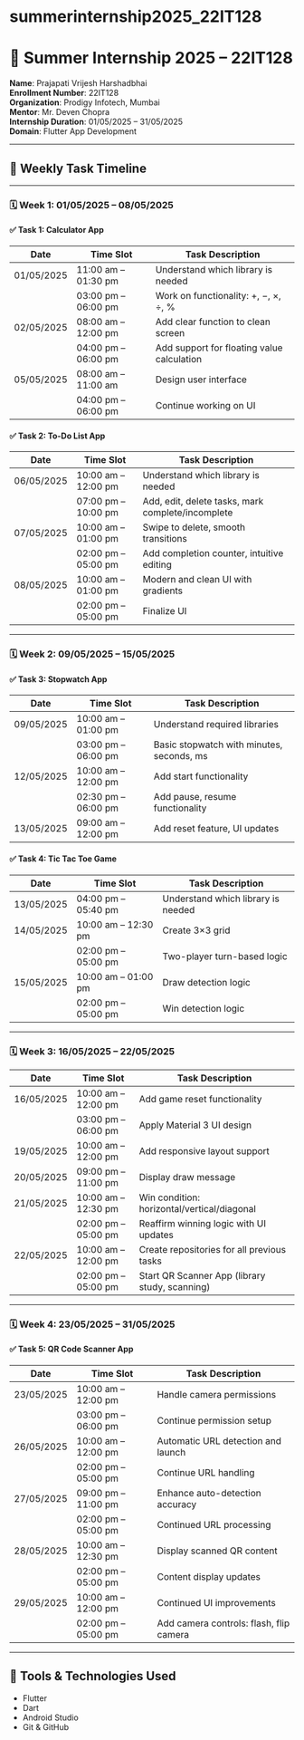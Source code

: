 # summerinternship2025_22IT128
# 🌟 Summer Internship 2025 – 22IT128

**Name**: Prajapati Vrijesh Harshadbhai  
**Enrollment Number**: 22IT128  
**Organization**: Prodigy Infotech, Mumbai  
**Mentor**: Mr. Deven Chopra  
**Internship Duration**: 01/05/2025 – 31/05/2025  
**Domain**: Flutter App Development  

---

## 📅 Weekly Task Timeline

---

### 🗓️ Week 1: 01/05/2025 – 08/05/2025

#### ✅ Task 1: Calculator App
| Date       | Time Slot              | Task Description                                   |
|------------|------------------------|----------------------------------------------------|
| 01/05/2025 | 11:00 am – 01:30 pm    | Understand which library is needed                |
|            | 03:00 pm – 06:00 pm    | Work on functionality: +, −, ×, ÷, %               |
| 02/05/2025 | 08:00 am – 12:00 pm    | Add clear function to clean screen                |
|            | 04:00 pm – 06:00 pm    | Add support for floating value calculation        |
| 05/05/2025 | 08:00 am – 11:00 am    | Design user interface                             |
|            | 04:00 pm – 06:00 pm    | Continue working on UI                            |

#### ✅ Task 2: To-Do List App
| Date       | Time Slot              | Task Description                                   |
|------------|------------------------|----------------------------------------------------|
| 06/05/2025 | 10:00 am – 12:00 pm    | Understand which library is needed                |
|            | 07:00 pm – 10:00 pm    | Add, edit, delete tasks, mark complete/incomplete |
| 07/05/2025 | 10:00 am – 01:00 pm    | Swipe to delete, smooth transitions               |
|            | 02:00 pm – 05:00 pm    | Add completion counter, intuitive editing         |
| 08/05/2025 | 10:00 am – 01:00 pm    | Modern and clean UI with gradients                |
|            | 02:00 pm – 05:00 pm    | Finalize UI                                       |

---

### 🗓️ Week 2: 09/05/2025 – 15/05/2025

#### ✅ Task 3: Stopwatch App
| Date       | Time Slot              | Task Description                                   |
|------------|------------------------|----------------------------------------------------|
| 09/05/2025 | 10:00 am – 01:00 pm    | Understand required libraries                      |
|            | 03:00 pm – 06:00 pm    | Basic stopwatch with minutes, seconds, ms         |
| 12/05/2025 | 10:00 am – 12:00 pm    | Add start functionality                           |
|            | 02:30 pm – 06:00 pm    | Add pause, resume functionality                   |
| 13/05/2025 | 09:00 am – 12:00 pm    | Add reset feature, UI updates                     |

#### ✅ Task 4: Tic Tac Toe Game
| Date       | Time Slot              | Task Description                                   |
|------------|------------------------|----------------------------------------------------|
| 13/05/2025 | 04:00 pm – 05:40 pm    | Understand which library is needed                |
| 14/05/2025 | 10:00 am – 12:30 pm    | Create 3×3 grid                                   |
|            | 02:00 pm – 05:00 pm    | Two-player turn-based logic                       |
| 15/05/2025 | 10:00 am – 01:00 pm    | Draw detection logic                              |
|            | 02:00 pm – 05:00 pm    | Win detection logic                               |

---

### 🗓️ Week 3: 16/05/2025 – 22/05/2025

| Date       | Time Slot              | Task Description                                   |
|------------|------------------------|----------------------------------------------------|
| 16/05/2025 | 10:00 am – 12:00 pm    | Add game reset functionality                      |
|            | 03:00 pm – 06:00 pm    | Apply Material 3 UI design                        |
| 19/05/2025 | 10:00 am – 12:00 pm    | Add responsive layout support                     |
| 20/05/2025 | 09:00 pm – 11:00 pm    | Display draw message                              |
| 21/05/2025 | 10:00 am – 12:30 pm    | Win condition: horizontal/vertical/diagonal       |
|            | 02:00 pm – 05:00 pm    | Reaffirm winning logic with UI updates            |
| 22/05/2025 | 10:00 am – 12:00 pm    | Create repositories for all previous tasks        |
|            | 02:00 pm – 05:00 pm    | Start QR Scanner App (library study, scanning)   |

---

### 🗓️ Week 4: 23/05/2025 – 31/05/2025

#### ✅ Task 5: QR Code Scanner App
| Date       | Time Slot              | Task Description                                   |
|------------|------------------------|----------------------------------------------------|
| 23/05/2025 | 10:00 am – 12:00 pm    | Handle camera permissions                         |
|            | 03:00 pm – 06:00 pm    | Continue permission setup                         |
| 26/05/2025 | 10:00 am – 12:00 pm    | Automatic URL detection and launch                |
|            | 02:00 pm – 05:00 pm    | Continue URL handling                             |
| 27/05/2025 | 09:00 pm – 11:00 pm    | Enhance auto-detection accuracy                   |
|            | 02:00 pm – 05:00 pm    | Continued URL processing                          |
| 28/05/2025 | 10:00 am – 12:30 pm    | Display scanned QR content                        |
|            | 02:00 pm – 05:00 pm    | Content display updates                           |
| 29/05/2025 | 10:00 am – 12:00 pm    | Continued UI improvements                         |
|            | 02:00 pm – 05:00 pm    | Add camera controls: flash, flip camera           |

---

## 🔧 Tools & Technologies Used
- Flutter  
- Dart  
- Android Studio  
- Git & GitHub  

